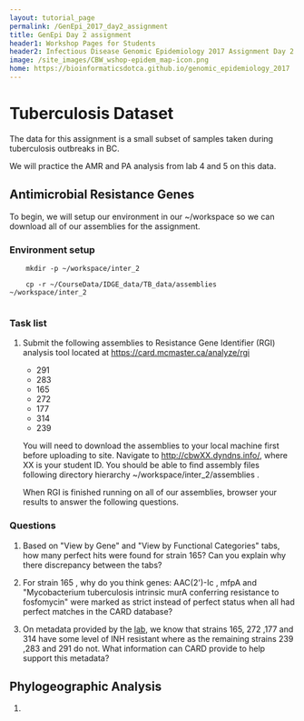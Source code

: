 ```yaml
---
layout: tutorial_page
permalink: /GenEpi_2017_day2_assignment
title: GenEpi Day 2 assignment
header1: Workshop Pages for Students
header2: Infectious Disease Genomic Epidemiology 2017 Assignment Day 2
image: /site_images/CBW_wshop-epidem_map-icon.png
home: https://bioinformaticsdotca.github.io/genomic_epidemiology_2017
---
```


<!-- ## Table of contents
1. [Introduction](#intro)
2. [Software](#software)    
2. [Environment Setup](#env)
3. [Exercise 1](#ex1)
4. [Exercise 2](#ex2)
5. [Exercise 3](#ex3)
 -->
<a name="tb"></a>
# Tuberculosis Dataset

The data for this assignment is a small subset of samples taken during tuberculosis outbreaks in BC.

We will practice the AMR and PA analysis from lab 4 and 5 on this data.

## Antimicrobial Resistance Genes 

To begin, we will setup our environment in our ~/workspace so we can download all of our assemblies for the assignment.

### Environment setup


```
    mkdir -p ~/workspace/inter_2
    
    cp -r ~/CourseData/IDGE_data/TB_data/assemblies ~/workspace/inter_2
    
```

### Task list

1. Submit the following assemblies to Resistance Gene Identifier (RGI) analysis tool located at https://card.mcmaster.ca/analyze/rgi 
   - 291
   - 283
   - 165
   - 272
   - 177
   - 314
   - 239
   
   You will need to download the assemblies to your local machine first before uploading to site. Navigate to http://cbwXX.dyndns.info/, where XX is your student ID. You should be able to find assembly files following directory hierarchy ~/workspace/inter_2/assemblies .
   
   
   When RGI is finished running on all of our assemblies, browser your results to answer the following questions.



### Questions


1. Based on "View by Gene" and "View by Functional Categories"  tabs, how many perfect hits were found for strain 165? Can you explain why there discrepancy between the tabs?
   
2.  For strain 165 , why do you think genes: AAC(2')-Ic , mfpA and "Mycobacterium tuberculosis intrinsic murA conferring resistance to fosfomycin" were marked as strict instead of perfect status when all had perfect matches in the CARD database?
3.  On metadata provided by the [lab](https://github.com/bioinformaticsdotca/Genomic_Epi_2017/blob/master/assignment_day1/tb_fake_provenance.tsv), we know that strains 165, 272 ,177 and 314 have some level of INH resistant where as the remaining strains 239 ,283 and 291 do not. What information can CARD provide to help support this metadata?


## Phylogeographic Analysis

1. 
